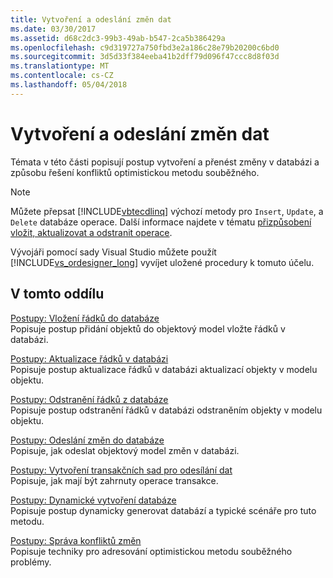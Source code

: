 ```yaml
---
title: Vytvoření a odeslání změn dat
ms.date: 03/30/2017
ms.assetid: d68c2dc3-99b3-49ab-b547-2ca5b386429a
ms.openlocfilehash: c9d319727a750fbd3e2a186c28e79b20200c6bd0
ms.sourcegitcommit: 3d5d33f384eeba41b2dff79d096f47ccc8d8f03d
ms.translationtype: MT
ms.contentlocale: cs-CZ
ms.lasthandoff: 05/04/2018
---
```

# <a name="making-and-submitting-data-changes"></a>Vytvoření a odeslání změn dat
Témata v této části popisují postup vytvoření a přenést změny v databázi a způsobu řešení konfliktů optimistickou metodu souběžného.  
  
> [!NOTE]
>  Můžete přepsat [!INCLUDE[vbtecdlinq](../../../../../../includes/vbtecdlinq-md.md)] výchozí metody pro `Insert`, `Update`, a `Delete` databáze operace. Další informace najdete v tématu [přizpůsobení vložit, aktualizovat a odstranit operace](../../../../../../docs/framework/data/adonet/sql/linq/customizing-insert-update-and-delete-operations.md).  
>   
>  Vývojáři pomocí sady Visual Studio můžete použít [!INCLUDE[vs_ordesigner_long](../../../../../../includes/vs-ordesigner-long-md.md)] vyvíjet uložené procedury k tomuto účelu.  
  
## <a name="in-this-section"></a>V tomto oddílu  
 [Postupy: Vložení řádků do databáze](../../../../../../docs/framework/data/adonet/sql/linq/how-to-insert-rows-into-the-database.md)  
 Popisuje postup přidání objektů do objektový model vložte řádků v databázi.  
  
 [Postupy: Aktualizace řádků v databázi](../../../../../../docs/framework/data/adonet/sql/linq/how-to-update-rows-in-the-database.md)  
 Popisuje postup aktualizace řádků v databázi aktualizací objekty v modelu objektu.  
  
 [Postupy: Odstranění řádků z databáze](../../../../../../docs/framework/data/adonet/sql/linq/how-to-delete-rows-from-the-database.md)  
 Popisuje postup odstranění řádků v databázi odstraněním objekty v modelu objektu.  
  
 [Postupy: Odeslání změn do databáze](../../../../../../docs/framework/data/adonet/sql/linq/how-to-submit-changes-to-the-database.md)  
 Popisuje, jak odeslat objektový model změn v databázi.  
  
 [Postupy: Vytvoření transakčních sad pro odesílání dat](../../../../../../docs/framework/data/adonet/sql/linq/how-to-bracket-data-submissions-by-using-transactions.md)  
 Popisuje, jak mají být zahrnuty operace transakce.  
  
 [Postupy: Dynamické vytvoření databáze](../../../../../../docs/framework/data/adonet/sql/linq/how-to-dynamically-create-a-database.md)  
 Popisuje postup dynamicky generovat databází a typické scénáře pro tuto metodu.  
  
 [Postupy: Správa konfliktů změn](../../../../../../docs/framework/data/adonet/sql/linq/how-to-manage-change-conflicts.md)  
 Popisuje techniky pro adresování optimistickou metodu souběžného problémy.
